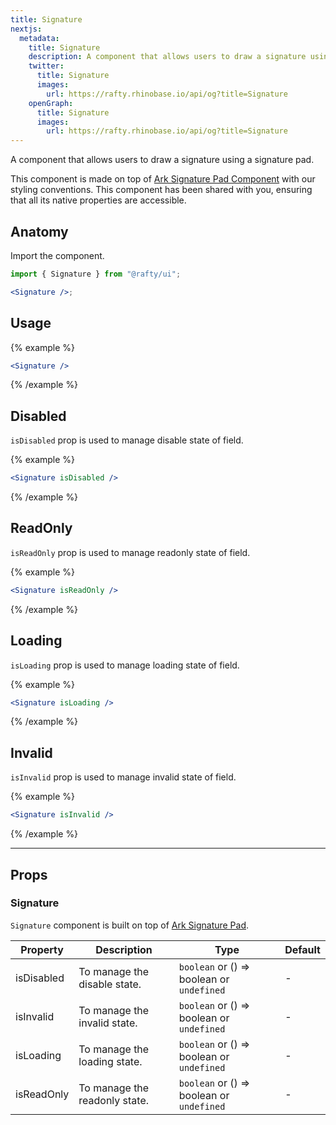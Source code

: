 ```yaml
---
title: Signature
nextjs:
  metadata:
    title: Signature
    description: A component that allows users to draw a signature using a signature pad.
    twitter:
      title: Signature
      images:
        url: https://rafty.rhinobase.io/api/og?title=Signature
    openGraph:
      title: Signature
      images:
        url: https://rafty.rhinobase.io/api/og?title=Signature
---
```


A component that allows users to draw a signature using a signature pad.

This component is made on top of [Ark Signature Pad Component](https://ark-ui.com/react/docs/components/signature-pad) with our styling conventions. This component has been shared with you, ensuring that all its native properties are accessible.

## Anatomy

Import the component.

```jsx
import { Signature } from "@rafty/ui";

<Signature />;
```

## Usage

{% example %}

```jsx
<Signature />
```

{% /example %}

## Disabled

`isDisabled` prop is used to manage disable state of field.

{% example %}

```jsx
<Signature isDisabled />
```

{% /example %}

## ReadOnly

`isReadOnly` prop is used to manage readonly state of field.

{% example %}

```jsx
<Signature isReadOnly />
```

{% /example %}

## Loading

`isLoading` prop is used to manage loading state of field.

{% example %}

```jsx
<Signature isLoading />
```

{% /example %}

## Invalid

`isInvalid` prop is used to manage invalid state of field.

{% example %}

```jsx
<Signature isInvalid />
```

{% /example %}

---

## Props

### Signature

`Signature` component is built on top of [Ark Signature Pad](https://ark-ui.com/react/docs/components/signature-pad#api-reference).

| Property   | Description                   | Type                                                   | Default |
| ---------- | ----------------------------- | ------------------------------------------------------ | ------- |
| isDisabled | To manage the disable state.  | `boolean` or <Info>() => boolean</Info> or `undefined` | -       |
| isInvalid  | To manage the invalid state.  | `boolean` or <Info>() => boolean</Info> or `undefined` | -       |
| isLoading  | To manage the loading state.  | `boolean` or <Info>() => boolean</Info> or `undefined` | -       |
| isReadOnly | To manage the readonly state. | `boolean` or <Info>() => boolean</Info> or `undefined` | -       |

